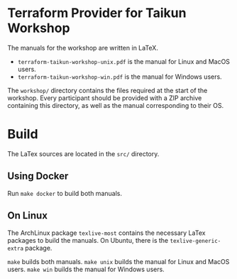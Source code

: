 # Terraform Provider for Taikun Workshop

The manuals for the workshop are written in LaTeX.
- `terraform-taikun-workshop-unix.pdf` is the manual for Linux and MacOS users.
- `terraform-taikun-workshop-win.pdf` is the manual for Windows users.

The `workshop/` directory contains the files required at the start of the workshop.
Every participant should be provided with a ZIP archive containing this directory,
as well as the manual corresponding to their OS.

# Build

The LaTex sources are located in the `src/` directory.

## Using Docker
Run `make docker` to build both manuals.

## On Linux
The ArchLinux package `texlive-most` contains the necessary LaTex packages to build the manuals.
On Ubuntu, there is the `texlive-generic-extra` package.

`make` builds both manuals.
`make unix` builds the manual for Linux and MacOS users.
`make win` builds the manual for Windows users.
